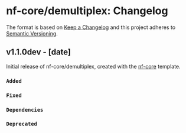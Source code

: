 # nf-core/demultiplex: Changelog

The format is based on [Keep a Changelog](https://keepachangelog.com/en/1.0.0/)
and this project adheres to [Semantic Versioning](https://semver.org/spec/v2.0.0.html).

## v1.1.0dev - [date]

Initial release of nf-core/demultiplex, created with the [nf-core](https://nf-co.re/) template.

### `Added`

### `Fixed`

### `Dependencies`

### `Deprecated`
